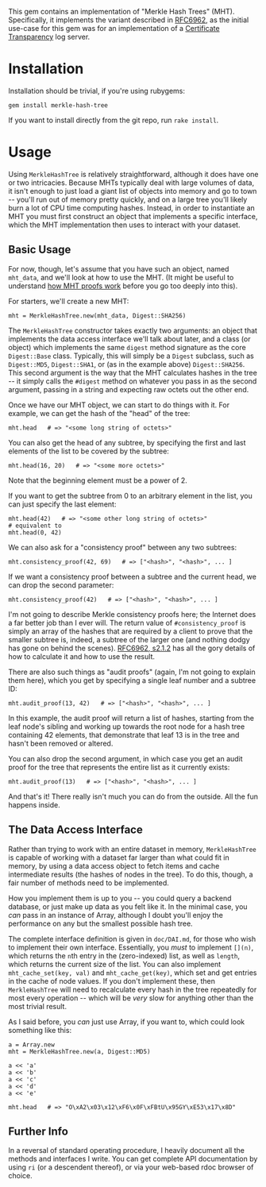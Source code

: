 This gem contains an implementation of "Merkle Hash Trees" (MHT).
Specifically, it implements the variant described in
[RFC6962](http://tools.ietf.org/html/rfc6962), as the initial use-case for
this gem was for an implementation of a [Certificate
Transparency](http://www.certificate-transparency.org/) log server.

# Installation

Installation should be trivial, if you're using rubygems:

    gem install merkle-hash-tree

If you want to install directly from the git repo, run `rake install`.


# Usage

Using `MerkleHashTree` is relatively straightforward, although it does have
one or two intricacies.  Because MHTs typically deal with large volumes of
data, it isn't enough to just load a giant list of objects into memory and
go to town -- you'll run out of memory pretty quickly, and on a large tree
you'll likely burn a lot of CPU time computing hashes.  Instead, in order to
instantiate an MHT you must first construct an object that implements a
specific interface, which the MHT implementation then uses to interact with
your dataset.

## Basic Usage

For now, though, let's assume that you have such an object, named
`mht_data`, and we'll look at how to use the MHT.  (It might be useful to
understand [how MHT proofs
work](http://www.certificate-transparency.org/log-proofs-work) before you go
too deeply into this).

For starters, we'll create a new MHT:

    mht = MerkleHashTree.new(mht_data, Digest::SHA256)

The `MerkleHashTree` constructor takes exactly two arguments: an object that
implements the data access interface we'll talk about later, and a class (or
object) which implements the same `digest` method signature as the core
`Digest::Base` class.  Typically, this will simply be a `Digest` subclass,
such as `Digest::MD5`, `Digest::SHA1`, or (as in the example above)
`Digest::SHA256`.  This second argument is the way that the MHT calculates
hashes in the tree -- it simply calls the `#digest` method on whatever you
pass in as the second argument, passing in a string and expecting raw octets
out the other end.

Once we have our MHT object, we can start to do things with it.  For
example, we can get the hash of the "head" of the tree:

    mht.head   # => "<some long string of octets>"

You can also get the head of any subtree, by specifying the
first and last elements of the list to be covered by the subtree:

    mht.head(16, 20)   # => "<some more octets>"

Note that the beginning element must be a power of 2.

If you want to get the subtree from 0 to an arbitrary element in the list,
you can just specify the last element:

    mht.head(42)   # => "<some other long string of octets>"
    # equivalent to
    mht.head(0, 42)

We can also ask for a "consistency proof" between any two subtrees:

    mht.consistency_proof(42, 69)   # => ["<hash>", "<hash>", ... ]

If we want a consistency proof between a subtree and the current head, we
can drop the second parameter:

    mht.consistency_proof(42)   # => ["<hash>", "<hash>", ... ]

I'm not going to describe Merkle consistency proofs here; the Internet does
a far better job than I ever will.  The return value of `#consistency_proof`
is simply an array of the hashes that are required by a client to prove that
the smaller subtree is, indeed, a subtree of the larger one (and nothing
dodgy has gone on behind the scenes).  [RFC6962,
s2.1.2](http://tools.ietf.org/html/rfc6962#section-2.1.2) has all the gory
details of how to calculate it and how to use the result.

There are also such things as "audit proofs" (again, I'm not going to
explain them here), which you get by specifying a single leaf number and a
subtree ID:

    mht.audit_proof(13, 42)   # => ["<hash>", "<hash>", ... ]

In this example, the audit proof will return a list of hashes, starting from
the leaf node's sibling and working up towards the root node for a hash tree
containing 42 elements, that demonstrate that leaf 13 is in the tree and
hasn't been removed or altered.

You can also drop the second argument, in which case you get an audit proof
for the tree that represents the entire list as it currently exists:

    mht.audit_proof(13)   # => ["<hash>", "<hash>", ... ]

And that's it!  There really isn't much you can do from the outside.  All
the fun happens inside.


## The Data Access Interface

Rather than trying to work with an entire dataset in memory,
`MerkleHashTree` is capable of working with a dataset far larger than what
could fit in memory, by using a data access object to fetch items and cache
intermediate results (the hashes of nodes in the tree).  To do this, though,
a fair number of methods need to be implemented.

How you implement them is up to you -- you could query a backend database,
or just make up data as you felt like it.  In the minimal case, you *can*
pass in an instance of Array, although I doubt you'll enjoy the performance
on any but the smallest possible hash tree.

The complete interface definition is given in `doc/DAI.md`, for those who
wish to implement their own interface.  Essentially, you *must* to implement
`[](n)`, which returns the `n`th entry in the (zero-indexed) list, as well
as `length`, which returns the current size of the list.  You can also
implement `mht_cache_set(key, val)` and `mht_cache_get(key)`, which set and
get entries in the cache of node values.  If you don't implement these, then
`MerkleHashTree` will need to recalculate every hash in the tree repeatedly
for most every operation -- which will be *very* slow for anything other
than the most trivial result.

As I said before, you *can* just use Array, if you want to, which could look
something like this:

    a = Array.new
    mht = MerkleHashTree.new(a, Digest::MD5)

    a << 'a'
    a << 'b'
    a << 'c'
    a << 'd'
    a << 'e'

    mht.head   # => "O\xA2\x03\x12\xF6\x0F\xFBtU\x95GY\xE53\x17\x8D"


## Further Info

In a reversal of standard operating procedure, I heavily document all the
methods and interfaces I write.  You can get complete API documentation by
using `ri` (or a descendent thereof), or via your web-based rdoc browser of
choice.
